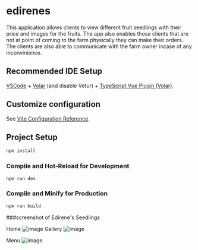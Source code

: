 # edirenes

This application allows clients to view different fruit seedlings with their price and images for the fruits. The app also enables those clients that are not at point of coming to the farm physically they can make their orders. The clients are also able to communicate with the farm owner incase of any inconvinience.

## Recommended IDE Setup

[VSCode](https://code.visualstudio.com/) + [Volar](https://marketplace.visualstudio.com/items?itemName=Vue.volar) (and disable Vetur) + [TypeScript Vue Plugin (Volar)](https://marketplace.visualstudio.com/items?itemName=Vue.vscode-typescript-vue-plugin).

## Customize configuration

See [Vite Configuration Reference](https://vitejs.dev/config/).

## Project Setup

```sh
npm install
```

### Compile and Hot-Reload for Development

```sh
npm run dev
```

### Compile and Minify for Production

```sh
npm run build
```
###screenshot of Edirene's Seedlings

Home
![image](https://github.com/mukiriwinjoy4/final-project/assets/159426633/3b522c7a-5936-4bd0-819e-3e2678081905)
Gallery
![image](https://github.com/mukiriwinjoy4/final-project/assets/159426633/93815092-5f63-4c76-9699-f41e41e402dd)

Menu
![image](https://github.com/mukiriwinjoy4/final-project/assets/159426633/f0154104-bf85-4856-b190-5a4fdd349c12)

